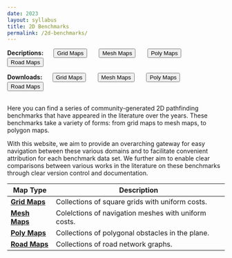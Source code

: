 ```yaml
---
date: 2023
layout: syllabus
title: 2D Benchmarks
permalink: /2d-benchmarks/
---
```


<a>**Decriptions:**&nbsp;&nbsp;&nbsp;&nbsp;&nbsp;</a>
<a href='{{ site.baseurl }}/2d-benchmarks/grid-maps/'><button class='button syllabus'>Grid Maps</button></a>&nbsp;&nbsp;&nbsp;&nbsp;&nbsp;&nbsp;
<a href='{{ site.baseurl }}/2d-benchmarks/mesh-maps/'><button class='button syllabus'>Mesh Maps</button></a>&nbsp;&nbsp;&nbsp;&nbsp;&nbsp;&nbsp;
<a href='{{ site.baseurl }}/2d-benchmarks/poly-maps/'><button class='button syllabus'>Poly Maps</button></a>&nbsp;&nbsp;&nbsp;&nbsp;&nbsp;&nbsp;
<a href='{{ site.baseurl }}/2d-benchmarks/road-maps/'><button class='button syllabus'>Road Maps</button></a>&nbsp;&nbsp;&nbsp;&nbsp;&nbsp;&nbsp;

<a>**Downloads:**&nbsp;&nbsp;&nbsp;&nbsp;&nbsp;</a>
<a href='https://bitbucket.org/shortestpathlab/benchmarks/src/master/grid-maps/'><button class='button benchmarks'>Grid Maps</button></a>&nbsp;&nbsp;&nbsp;&nbsp;&nbsp;&nbsp;
<a href='https://bitbucket.org/shortestpathlab/benchmarks/src/master/mesh-maps/'><button class='button benchmarks'>Mesh Maps</button></a>&nbsp;&nbsp;&nbsp;&nbsp;&nbsp;&nbsp;
<a href='https://bitbucket.org/shortestpathlab/benchmarks/src/master/poly-maps/'><button class='button benchmarks'>Poly Maps</button></a>&nbsp;&nbsp;&nbsp;&nbsp;&nbsp;&nbsp;
<a href='https://bitbucket.org/shortestpathlab/benchmarks/src/master/road-maps/'><button class='button benchmarks'>Road Maps</button></a>&nbsp;&nbsp;&nbsp;&nbsp;&nbsp;&nbsp;
<br>

<br>
Here you can find a series of community-generated 2D pathfinding benchmarks that have appeared in the literature over the years. These benchmarks take a variety of forms: from grid maps to mesh maps, to polygon maps.

With this website, we aim to provide an overarching gateway for easy navigation between these various domains and to facilitate convenient attribution for each benchmark data set. We further aim to enable clear comparisons between various works in the literature on these benchmarks through clear version control and documentation.

<div class="fullwidth">

 **Map Type** | **Description**
--|--
<a href='{{ site.baseurl }}/2d-benchmarks/grid-maps/}'>**Grid Maps**</a> | Collections of square grids with uniform costs.
<a href='{{ site.baseurl }}/2d-benchmarks/grid-maps/}'>**Mesh Maps**</a> | Colelctions of navigation meshes with uniform costs.
<a href='{{ site.baseurl }}/2d-benchmarks/grid-maps/}'>**Poly Maps**</a> | Collections of polygonal obstacles in the plane.
<a href='{{ site.baseurl }}/2d-benchmarks/grid-maps/}'>**Road Maps**</a> | Collections of road network graphs.

</div>